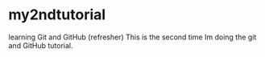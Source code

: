 # my2ndtutorial
learning Git and GitHub (refresher)
This is the second time Im doing the git and GitHub tutorial.
